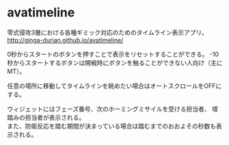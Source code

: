 # avatimeline
零式侵攻3層における各種ギミック対応のためのタイムライン表示アプリ。
http://ginga-durian.github.io/avatimeline/

0秒からスタートのボタンを押すことで表示をリセットすることができる。
-10秒からスタートするボタンは開戦時にボタンを触ることができない人向け（主にMT）。

任意の場所に移動してタイムラインを眺めたい場合はオートスクロールをOFFにする。

ウィジェットにはフェーズ番号、次のホーミングミサイルを受ける担当者、
塔踏みの担当者が表示される。  
また、防衛反応を踏む期間が決まっている場合は踏むまでのおおよその秒数も表示される。
